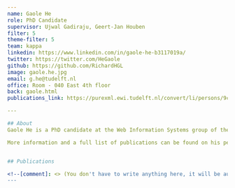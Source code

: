 ```yaml
---
name: Gaole He
role: PhD Candidate
supervisor: Ujwal Gadiraju, Geert-Jan Houben
filter: 5
theme-filter: 5
team: kappa
linkedin: https://www.linkedin.com/in/gaole-he-b3117019a/
twitter: https://twitter.com/HeGaole
github: https://github.com/RichardHGL
image: gaole.he.jpg
email: g.he@tudelft.nl
office: Room - 040 East 4th floor
back: gaole.html
publications_link: https://purexml.ewi.tudelft.nl/convert/li/persons/9c103169-7311-40c1-b012-5bab30f3ca25

​---

## About
Gaole He is a PhD candidate at the Web Information Systems group of the Faculty of Engineering, Mathematics and Computer Science (EEMCS/EWI), Delft University of Technology. His PhD topic focuses on Human-centered AI. Sihang also has broad interests in Crowd Computing, Human-Computer Interaction and natural language processing.

More information and a full list of publications can be found on his personal website [https://richardhgl.github.io/].


## Publications

<!--[comment]: <> (You don't have to write anything here, it will be automatically filled. )-->
---
```

